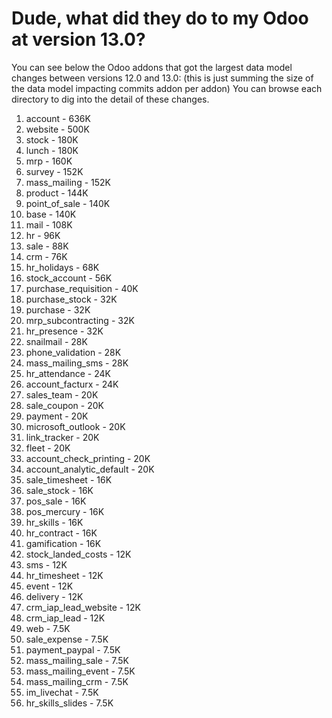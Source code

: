 # Dude, what did they do to my Odoo at version 13.0?

You can see below the Odoo addons that got the largest data model changes between versions 12.0 and 13.0:
(this is just summing the size of the data model impacting commits addon per addon)
You can browse each directory to dig into the detail of these changes.

1. account - 636K
2. website - 500K
3. stock - 180K
4. lunch - 180K
5. mrp - 160K
6. survey - 152K
7. mass_mailing - 152K
8. product - 144K
9. point_of_sale - 140K
10. base - 140K
11. mail - 108K
12. hr - 96K
13. sale - 88K
14. crm - 76K
15. hr_holidays - 68K
16. stock_account - 56K
17. purchase_requisition - 40K
18. purchase_stock - 32K
19. purchase - 32K
20. mrp_subcontracting - 32K
21. hr_presence - 32K
22. snailmail - 28K
23. phone_validation - 28K
24. mass_mailing_sms - 28K
25. hr_attendance - 24K
26. account_facturx - 24K
27. sales_team - 20K
28. sale_coupon - 20K
29. payment - 20K
30. microsoft_outlook - 20K
31. link_tracker - 20K
32. fleet - 20K
33. account_check_printing - 20K
34. account_analytic_default - 20K
35. sale_timesheet - 16K
36. sale_stock - 16K
37. pos_sale - 16K
38. pos_mercury - 16K
39. hr_skills - 16K
40. hr_contract - 16K
41. gamification - 16K
42. stock_landed_costs - 12K
43. sms - 12K
44. hr_timesheet - 12K
45. event - 12K
46. delivery - 12K
47. crm_iap_lead_website - 12K
48. crm_iap_lead - 12K
49. web - 7.5K
50. sale_expense - 7.5K
51. payment_paypal - 7.5K
52. mass_mailing_sale - 7.5K
53. mass_mailing_event - 7.5K
54. mass_mailing_crm - 7.5K
55. im_livechat - 7.5K
56. hr_skills_slides - 7.5K
